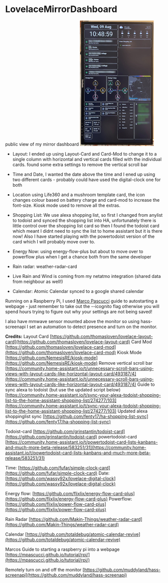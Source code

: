 # LovelaceMirrorDashboard
public view of my mirror dashboard
<a href="Mirror-small.jpg"><img src="Mirror-small.jpg" height=400></a>
* Layout: I ended up using Layout-Card and Card-Mod to change it to a single column with horizontal and vertical cards filled with the individual cards. found some extra settings to remove the vertical scroll bar

* Time and Date, I wanted the date above the time and I ened up using two different cards - probably could have used the digital-clock one for both

* Location using Life360 and a mushroom template card, the icon changes colour based on battery charge and card-mod to increase the font-size. Kiosk mode used to remove all the extras.

* Shopping List: We use alexa shopping list, so first I changed from anylist to todoist and synced the shopping list into HA, unfortunately there is little control over the shopping list card so then I found the todoist card which meant I didnt need to sync the list to home assistant but it is there now!  Also I have started playing with the powertodoist version of the card which I will probably move over to.

* Energy Now: using energy-flow-plus but about to move over to powerflow plus when I get a chance both from the same developer

* Rain radar: weather-radar-card

* Live Rain and Wind is coming from my netatmo integration (shared data from neighbour as well!)

* Calendar: Atomic Calendar synced to a google shared calendar

Running on a Raspberry Pi, I used [Marco Pascucci](https://mpascucci.github.io/)  guide to autostarting a webpage - just remember to take out the --icognito flag otherwise you will spend hours trying to figure out why your settings are not being saved!

I also have mmwave sensor mounted above the monitor so using hass-screenapi I set an automation to detect presence and turn on the monitor.


**Credits:** 
Layout Card [https://github.com/thomasloven/lovelace-layout-card](https://github.com/thomasloven/lovelace-layout-card)
Card Mod [https://github.com/thomasloven/lovelace-card-mod](https://github.com/thomasloven/lovelace-card-mod)
Kiosk Mode [https://github.com/NemesisRE/kiosk-mode](https://github.com/NemesisRE/kiosk-mode)
Remove vertical scroll bar [https://community.home-assistant.io/t/unnecessary-scroll-bars-using-views-with-layout-cards-like-horizontal-layout-card/493187/4](https://community.home-assistant.io/t/unnecessary-scroll-bars-using-views-with-layout-cards-like-horizontal-layout-card/493187/4)
Guide to sync alexa to todoist (but use the updated script below) [https://community.home-assistant.io/t/sync-your-alexa-todoist-shopping-list-to-the-home-assistant-shopping-list/274277/103](https://community.home-assistant.io/t/sync-your-alexa-todoist-shopping-list-to-the-home-assistant-shopping-list/274277/103)
Updated alexa shoppinglist sync [https://github.com/fenty17/ha-shopping-list-sync](https://github.com/fenty17/ha-shopping-list-sync)


Todoist-card [https://github.com/grinstantin/todoist-card](https://github.com/grinstantin/todoist-card)
powertodoist-card [https://community.home-assistant.io/t/powertodoist-card-lists-kanbans-and-much-more-beta-release/583251/31](https://community.home-assistant.io/t/powertodoist-card-lists-kanbans-and-much-more-beta-release/583251/31)

Time: [https://github.com/fufar/simple-clock-card](https://github.com/fufar/simple-clock-card)
Date: [https://github.com/wassy92x/lovelace-digital-clock](https://github.com/wassy92x/lovelace-digital-clock)

Energy flow: [https://github.com/flixlix/energy-flow-card-plus](https://github.com/flixlix/energy-flow-card-plus)
Powerflow:[https://github.com/flixlix/power-flow-card-plus](https://github.com/flixlix/power-flow-card-plus)

Rain Radar [https://github.com/Makin-Things/weather-radar-card](https://github.com/Makin-Things/weather-radar-card)

Calendar [https://github.com/totaldebug/atomic-calendar-revive](https://github.com/totaldebug/atomic-calendar-revive)

Marcos Guide to starting a raspberry pi into a webpage [https://mpascucci.github.io/tutorial/rpi/](https://mpascucci.github.io/tutorial/rpi/)

Remotely turn on and off the monitor [https://github.com/muddyland/hass-screenapi](https://github.com/muddyland/hass-screenapi)
